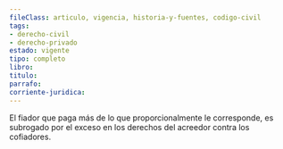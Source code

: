 ```yaml
---
fileClass: articulo, vigencia, historia-y-fuentes, codigo-civil
tags:
- derecho-civil
- derecho-privado
estado: vigente
tipo: completo
libro:
titulo:
parrafo:
corriente-juridica:
---
```

El fiador que paga más de lo que proporcionalmente le corresponde, es subrogado por el exceso en los derechos del acreedor contra los cofiadores.